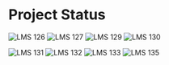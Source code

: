 # Project Status

![LMS 126][lms_126]
![LMS 127][lms_127]
![LMS 129][lms_129]
![LMS 130][lms_130]

![LMS 131][lms_131]
![LMS 132][lms_132]
![LMS 133][lms_133]
![LMS 135][lms_135]

<!-- Change REPO_NAME for the name of your repository -->
[lms_126]: https://byob.yarr.is/linero-tech/python-hw-swathika6/module_126
[lms_127]: https://byob.yarr.is/linero-tech/python-hw-swathika6/module_127
[lms_129]: https://byob.yarr.is/linero-tech/python-hw-swathika6/module_129
[lms_130]: https://byob.yarr.is/linero-tech/python-hw-swathika6/module_130
[lms_131]: https://byob.yarr.is/linero-tech/python-hw-swathika6/module_131
[lms_132]: https://byob.yarr.is/linero-tech/python-hw-swathika6/module_132
[lms_133]: https://byob.yarr.is/linero-tech/python-hw-swathika6/module_133
[lms_135]: https://byob.yarr.is/linero-tech/python-hw-swathika6/module_135